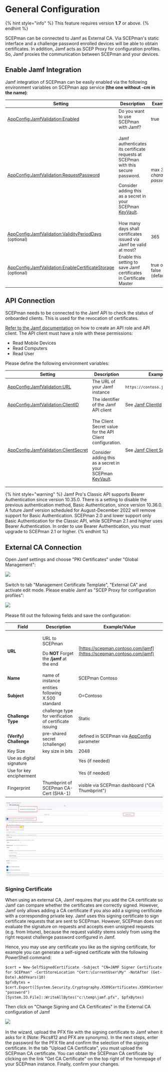 # General Configuration

{% hint style="info" %}
This feature requires version **1.7** or above.
{% endhint %}

SCEPman can be connected to Jamf as External CA. Via SCEPman's static interface and a challenge password enrolled devices will be able to obtain certificates. In addition, Jamf acts as SCEP Proxy for configuration profiles. So, Jamf proxies the communication between SCEPman and your devices.

## Enable Jamf Integration

Jamf integration of SCEPman can be easily enabled via the following environment variables on SCEPman app service **(the one without -cm in the name)**:

| Setting                                                                                                                                                                                              | Description                                                                                                                                                                                                                                                       | Example                     |
| ---------------------------------------------------------------------------------------------------------------------------------------------------------------------------------------------------- | ----------------------------------------------------------------------------------------------------------------------------------------------------------------------------------------------------------------------------------------------------------------- | --------------------------- |
| [AppConfig:JamfValidation:Enabled](../../scepman-configuration/application-settings/scep-endpoints/jamf-validation.md#appconfig-jamfvalidation-enabled)                                              | Do you want to use SCEPman with Jamf?                                                                                                                                                                                                                             | true                        |
| [AppConfig:JamfValidation:RequestPassword](../../scepman-configuration/application-settings/scep-endpoints/jamf-validation.md#appconfig-jamfvalidation-requestpassword)                              | <p>Jamf authenticates its certificate requests at SCEPman with this secure password.</p><p>Consider adding this as a secret in your SCEPman <a href="../../scepman-configuration/application-settings/#secure-configuration-in-azure-key-vault">KeyVault</a>.</p> | max _32 character password_ |
| [AppConfig:JamfValidation:ValidityPeriodDays](../../scepman-configuration/application-settings/scep-endpoints/jamf-validation.md#appconfig-jamfvalidation-validityperioddays) (optional)             | How many days shall certificates issued via Jamf be valid at most?                                                                                                                                                                                                | 365                         |
| [AppConfig:JamfValidation:EnableCertificateStorage](../../scepman-configuration/application-settings/scep-endpoints/jamf-validation.md#appconfig-jamfvalidation-enablecertificatestorage) (optional) | Enable this setting to save Jamf certificates in Certificate Master                                                                                                                                                                                               | true or false (default)     |

## API Connection

SCEPman needs to be connected to the Jamf API to check the status of onboarded clients. This is used for the revocation of certificates.

[Refer to the Jamf documentation](https://learn.jamf.com/en-US/bundle/jamf-pro-documentation-current/page/API_Roles_and_Clients.html) on how to create an API role and API client. The API client must have a role with these permissions:

* Read Mobile Devices
* Read Computers
* Read User

&#x20;Please define the following environment variables:

| Setting                                                                                                                                                             | Description                                                                                                                                                                                                                               | Example                                                                                                                                    |
| ------------------------------------------------------------------------------------------------------------------------------------------------------------------- | ----------------------------------------------------------------------------------------------------------------------------------------------------------------------------------------------------------------------------------------- | ------------------------------------------------------------------------------------------------------------------------------------------ |
| [AppConfig:JamfValidation:URL](../../scepman-configuration/application-settings/scep-endpoints/jamf-validation.md#appconfig-jamfvalidation-url)                     | The URL of your Jamf instance                                                                                                                                                                                                             | `https://contoso.jamfcloud.com`                                                                                                            |
| [AppConfig:JamfValidation:ClientID](https://docs.scepman.com/advanced-configuration/application-settings/jamf-validation#appconfig-jamfvalidation-clientid)         | The identifier of the Jamf API client                                                                                                                                                                                                     | See [Jamf ClientId](https://learn.jamf.com/en-US/bundle/jamf-pro-documentation-current/page/API_Roles_and_Clients.html#ariaid-title3)      |
| [AppConfig:JamfValidation:ClientSecret](https://docs.scepman.com/advanced-configuration/application-settings/jamf-validation#appconfig-jamfvalidation-clientsecret) | <p>The Client Secret value for the API Client configuration.</p><p>Consider adding this as a secret in your SCEPman <a href="../../scepman-configuration/application-settings/#secure-configuration-in-azure-key-vault">KeyVault</a>.</p> | See [Jamf Client Secret](https://learn.jamf.com/en-US/bundle/jamf-pro-documentation-current/page/API_Roles_and_Clients.html#ariaid-title4) |

{% hint style="warning" %}
Jamf Pro's Classic API supports Bearer Authentication since version 10.35.0. There is a setting to disable the previous authentication method, Basic Authentication, since version 10.36.0. A future Jamf version scheduled for August-December 2022 will remove support for Basic Authentication. SCEPman 2.0 and lower support only Basic Authentication for the Classic API, while SCEPman 2.1 and higher uses Bearer Authentication. In order to use Bearer Authentication, you must upgrade to SCEPman 2.1 or higher.
{% endhint %}

## External CA Connection

Open Jamf settings and choose "PKI Certificates" under "Global Management":

![](<../../.gitbook/assets/image (23).png>)

Switch to tab "Management Certificate Template", "External CA" and activate edit mode. Please enable Jamf as "SCEP Proxy for configuration profiles":

![](<../../.gitbook/assets/image (26).png>)

Please fill out the following fields and save the configuration:

| Field                    | Description                                                                                      | Example/Value                                                                                                                                                             |
| ------------------------ | ------------------------------------------------------------------------------------------------ | ------------------------------------------------------------------------------------------------------------------------------------------------------------------------- |
| **URL**                  | <p>URL to SCEPman</p><p>Do <strong>NOT</strong> Forget the <strong>/jamf</strong> at the end</p> | [https://scepman.contoso.com/jamf](https://scepman.contoso.com/jamf)                                                                                                      |
| **Name**                 | name of instance                                                                                 | SCEPman Contoso                                                                                                                                                           |
| **Subject**              | entities following X.500 standard                                                                | O=Contoso                                                                                                                                                                 |
| **Challenge Type**       | challenge type for verification of certificate issuing                                           | Static                                                                                                                                                                    |
| **(Verify) Challenge**   | pre-shared secret (challenge)                                                                    | defined in SCEPman via [AppConfig](../../scepman-configuration/application-settings/scep-endpoints/jamf-validation.md#appconfig-jamfvalidation-requestpassword) parameter |
| Key Size                 | key size in bits                                                                                 | 2048                                                                                                                                                                      |
| Use as digital signature |                                                                                                  | Yes (if needed)                                                                                                                                                           |
| Use for key encipherment |                                                                                                  | Yes (if needed)                                                                                                                                                           |
| Fingerprint              | Thumbprint of SCEPman CA-Cert (SHA-1)                                                            | visible via SCEPman dashboard ("CA Thumbprint")                                                                                                                           |

![](<../../.gitbook/assets/2021-10-21 20-37-05-Edit PKI Certificates PKI Certificates- and 1 more page - Work - Microsoft Edge.png>)

### Signing Certificate

When using an external CA, Jamf requires that you add the CA certificate so Jamf can compare whether the certificates are correctly signed. However, Jamf only allows adding a CA certificate if you also add a signing certificate with a corresponding private key. Jamf uses this signing certificate to sign certificate requests that are sent to SCEPman. However, SCEPman does not evaluate the signature on requests and accepts even unsigned requests (e.g. from Intune), because the request validity stems solely from using the right request challenge password configured in Jamf.

Hence, you may use any certificate you like as the signing certificate, for example you can generate a self-signed certificate with the following PowerShell command:

```
$cert = New-SelfSignedCertificate -Subject "CN=JAMF Signer Certificate for SCEPman" -CertStoreLocation "Cert:\CurrentUser\My" -NotAfter (Get-Date).AddYears(10)
$pfxBytes = $cert.Export([System.Security.Cryptography.X509Certificates.X509ContentType]::Pfx, "password")
[System.IO.File]::WriteAllBytes("c:\temp\jamf.pfx", $pfxBytes)
```

Then click on "Change Signing and CA Certificates" in the External CA configuration of Jamf

![](../../.gitbook/assets/jamfsigningcertificate.png)

In the wizard, upload the PFX file with the signing certificate to Jamf when it asks for it (Note: Pkcs#12 and PFX are synonyms). In the next steps, enter the password for the PFX file and confirm the selection of the signing certificate. In the tab "Upload CA Certificate", you must upload the SCEPman CA certificate. You can obtain the SCEPman CA certificate by clicking on the link "Get CA Certificate" on the top right of the homepage of your SCEPman instance. Finally, confirm your changes.
